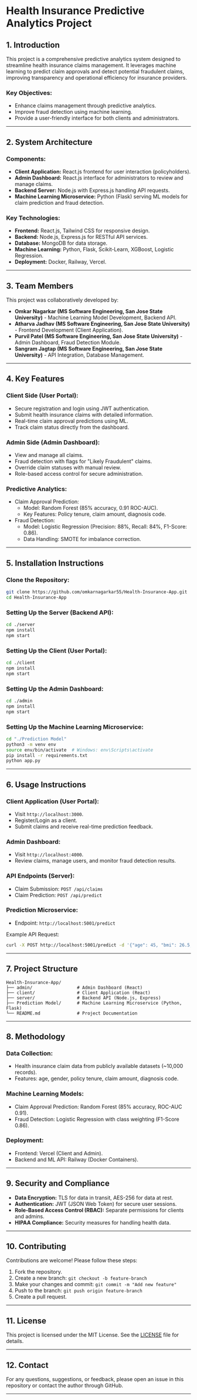 
# Health Insurance Predictive Analytics Project

## 1. Introduction

This project is a comprehensive predictive analytics system designed to streamline health insurance claims management. 
It leverages machine learning to predict claim approvals and detect potential fraudulent claims, improving transparency 
and operational efficiency for insurance providers.

### Key Objectives:
- Enhance claims management through predictive analytics.
- Improve fraud detection using machine learning.
- Provide a user-friendly interface for both clients and administrators.

---

## 2. System Architecture

### Components:
- **Client Application:** React.js frontend for user interaction (policyholders).
- **Admin Dashboard:** React.js interface for administrators to review and manage claims.
- **Backend Server:** Node.js with Express.js handling API requests.
- **Machine Learning Microservice:** Python (Flask) serving ML models for claim prediction and fraud detection.

### Key Technologies:
- **Frontend:** React.js, Tailwind CSS for responsive design.
- **Backend:** Node.js, Express.js for RESTful API services.
- **Database:** MongoDB for data storage.
- **Machine Learning:** Python, Flask, Scikit-Learn, XGBoost, Logistic Regression.
- **Deployment:** Docker, Railway, Vercel.

---

## 3. Team Members

This project was collaboratively developed by:
- **Omkar Nagarkar (MS Software Engineering, San Jose State University)** - Machine Learning Model Development, Backend API.
- **Atharva Jadhav (MS Software Engineering, San Jose State University)** - Frontend Development (Client Application).
- **Purvil Patel (MS Software Engineering, San Jose State University)** - Admin Dashboard, Fraud Detection Module.
- **Sangram Jagtap (MS Software Engineering, San Jose State University)** - API Integration, Database Management.

---

## 4. Key Features

### Client Side (User Portal):
- Secure registration and login using JWT authentication.
- Submit health insurance claims with detailed information.
- Real-time claim approval predictions using ML.
- Track claim status directly from the dashboard.

### Admin Side (Admin Dashboard):
- View and manage all claims.
- Fraud detection with flags for "Likely Fraudulent" claims.
- Override claim statuses with manual review.
- Role-based access control for secure administration.

### Predictive Analytics:
- Claim Approval Prediction:
  - Model: Random Forest (85% accuracy, 0.91 ROC-AUC).
  - Key Features: Policy tenure, claim amount, diagnosis code.
- Fraud Detection:
  - Model: Logistic Regression (Precision: 88%, Recall: 84%, F1-Score: 0.86).
  - Data Handling: SMOTE for imbalance correction.

---

## 5. Installation Instructions

### Clone the Repository:
```bash
git clone https://github.com/omkarnagarkar55/Health-Insurance-App.git
cd Health-Insurance-App
```

### Setting Up the Server (Backend API):
```bash
cd ./server
npm install
npm start
```

### Setting Up the Client (User Portal):
```bash
cd ./client
npm install
npm start
```

### Setting Up the Admin Dashboard:
```bash
cd ./admin
npm install
npm start
```

### Setting Up the Machine Learning Microservice:
```bash
cd "./Prediction Model"
python3 -m venv env
source env/bin/activate  # Windows: env\Scripts\activate
pip install -r requirements.txt
python app.py
```

---

## 6. Usage Instructions

### Client Application (User Portal):
- Visit `http://localhost:3000`.
- Register/Login as a client.
- Submit claims and receive real-time prediction feedback.

### Admin Dashboard:
- Visit `http://localhost:4000`.
- Review claims, manage users, and monitor fraud detection results.

### API Endpoints (Server):
- Claim Submission: `POST /api/claims`
- Claim Prediction: `POST /api/predict`

### Prediction Microservice:
- Endpoint: `http://localhost:5001/predict`

Example API Request:
```bash
curl -X POST http://localhost:5001/predict -d '{"age": 45, "bmi": 26.5, "smoker": "yes"}'
```

---

## 7. Project Structure

```
Health-Insurance-App/
├── admin/                 # Admin Dashboard (React)
├── client/                # Client Application (React)
├── server/                # Backend API (Node.js, Express)
├── Prediction Model/      # Machine Learning Microservice (Python, Flask)
└── README.md              # Project Documentation
```

---

## 8. Methodology

### Data Collection:
- Health insurance claim data from publicly available datasets (~10,000 records).
- Features: age, gender, policy tenure, claim amount, diagnosis code.

### Machine Learning Models:
- Claim Approval Prediction: Random Forest (85% accuracy, ROC-AUC 0.91).
- Fraud Detection: Logistic Regression with class weighting (F1-Score 0.86).

### Deployment:
- Frontend: Vercel (Client and Admin).
- Backend and ML API: Railway (Docker Containers).

---

## 9. Security and Compliance

- **Data Encryption:** TLS for data in transit, AES-256 for data at rest.
- **Authentication:** JWT (JSON Web Token) for secure user sessions.
- **Role-Based Access Control (RBAC):** Separate permissions for clients and admins.
- **HIPAA Compliance:** Security measures for handling health data.

---

## 10. Contributing

Contributions are welcome! Please follow these steps:
1. Fork the repository.
2. Create a new branch: `git checkout -b feature-branch`
3. Make your changes and commit: `git commit -m "Add new feature"`
4. Push to the branch: `git push origin feature-branch`
5. Create a pull request.

---

## 11. License

This project is licensed under the MIT License. See the [LICENSE](LICENSE) file for details.

---

## 12. Contact

For any questions, suggestions, or feedback, please open an issue in this repository or contact the author through GitHub.

---
